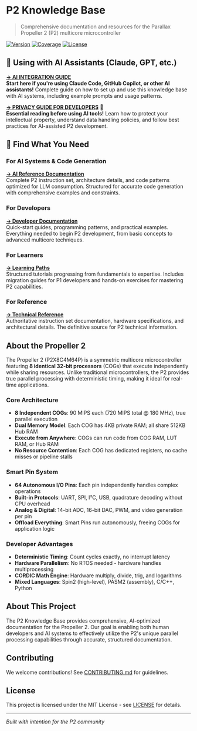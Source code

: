 # P2 Knowledge Base

> Comprehensive documentation and resources for the Parallax Propeller 2 (P2) multicore microcontroller

[![Version](https://img.shields.io/badge/version-2.0-blue.svg)](https://github.com/your-org/P2-Knowledge-Base/releases)
[![Coverage](https://img.shields.io/badge/P2%20Coverage-80%25-green.svg)](deliverables/reference/)
[![License](https://img.shields.io/badge/license-MIT-brightgreen.svg)](LICENSE)

## 🤖 Using with AI Assistants (Claude, GPT, etc.)

**[→ AI INTEGRATION GUIDE](AI-INTEGRATION.md)**  
**Start here if you're using Claude Code, GitHub Copilot, or other AI assistants!** Complete guide on how to set up and use this knowledge base with AI systems, including example prompts and usage patterns.

**[→ PRIVACY GUIDE FOR DEVELOPERS](deliverables/developer-docs/ai-development/Claude-Code-Privacy-Guide-for-P2-Developers.pdf)** 📔  
**Essential reading before using AI tools!** Learn how to protect your intellectual property, understand data handling policies, and follow best practices for AI-assisted P2 development.

## 🎯 Find What You Need

### For AI Systems & Code Generation
**[→ AI Reference Documentation](deliverables/ai-reference/)**  
Complete P2 instruction set, architecture details, and code patterns optimized for LLM consumption. Structured for accurate code generation with comprehensive examples and constraints.

### For Developers
**[→ Developer Documentation](deliverables/developer-docs/START-HERE.md)**  
Quick-start guides, programming patterns, and practical examples. Everything needed to begin P2 development, from basic concepts to advanced multicore techniques.

### For Learners
**[→ Learning Paths](deliverables/learning-paths/)**  
Structured tutorials progressing from fundamentals to expertise. Includes migration guides for P1 developers and hands-on exercises for mastering P2 capabilities.

### For Reference
**[→ Technical Reference](deliverables/reference/)**  
Authoritative instruction set documentation, hardware specifications, and architectural details. The definitive source for P2 technical information.

## About the Propeller 2

The Propeller 2 (P2X8C4M64P) is a symmetric multicore microcontroller featuring **8 identical 32-bit processors** (COGs) that execute independently while sharing resources. Unlike traditional microcontrollers, the P2 provides true parallel processing with deterministic timing, making it ideal for real-time applications.

### Core Architecture
- **8 Independent COGs**: 90 MIPS each (720 MIPS total @ 180 MHz), true parallel execution
- **Dual Memory Model**: Each COG has 4KB private RAM; all share 512KB Hub RAM
- **Execute from Anywhere**: COGs can run code from COG RAM, LUT RAM, or Hub RAM
- **No Resource Contention**: Each COG has dedicated registers, no cache misses or pipeline stalls

### Smart Pin System  
- **64 Autonomous I/O Pins**: Each pin independently handles complex operations
- **Built-in Protocols**: UART, SPI, I²C, USB, quadrature decoding without CPU overhead
- **Analog & Digital**: 14-bit ADC, 16-bit DAC, PWM, and video generation per pin
- **Offload Everything**: Smart Pins run autonomously, freeing COGs for application logic

### Developer Advantages
- **Deterministic Timing**: Count cycles exactly, no interrupt latency
- **Hardware Parallelism**: No RTOS needed - hardware handles multiprocessing
- **CORDIC Math Engine**: Hardware multiply, divide, trig, and logarithms
- **Mixed Languages**: Spin2 (high-level), PASM2 (assembly), C/C++, Python

## About This Project

The P2 Knowledge Base provides comprehensive, AI-optimized documentation for the Propeller 2. Our goal is enabling both human developers and AI systems to effectively utilize the P2's unique parallel processing capabilities through accurate, structured documentation.

## Contributing

We welcome contributions! See [CONTRIBUTING.md](CONTRIBUTING.md) for guidelines.

## License

This project is licensed under the MIT License - see [LICENSE](LICENSE) for details.

---

*Built with intention for the P2 community*